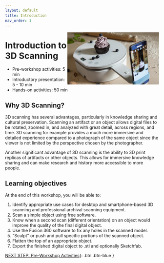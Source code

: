 ```yaml
---
layout: default
title: Introduction 
nav_order: 1
---
```


<img src="images/basics/turn.png" style="float:right;width:300px;" alt="cellphone scanning with a turntable">

# Introduction to 3D Scanning

- Pre-workshop activities: 5 min 
- Introductory presentation: 5 - 10 min
- Hands-on activities: 50 min

## Why 3D Scanning?

3D scanning has several advantages, particularly in knowledge sharing and cultural preservation. Scanning an artifact or an object allows digital files to be rotated, zoomed in, and analyzed with great detail, across regions, and time. 3D scanning for example provides a much more immersive and detailed experience compared to a photograph of the same object since the viewer is not limited by the perspective chosen by the photographer. 

Another significant advantage of 3D scanning is the ability to 3D print replicas of artifacts or other objects. This allows for immersive knowledge sharing and can make research and history more accessible to more people. 

## Learning objectives

At the end of this workshop, you will be able to:

1.  Identify appropriate use cases for desktop and smartphone-based 3D scanning and professional archival scanning equipment.
2.  Scan a simple object using free software.
3.  Know when a second scan (different orientation) on an object would improve the quality of the final digital object.
4.  Use the Fusion 360 software to fix any holes in the scanned model.
5.  "Sculpt" or push and pull specific portions of the scanned object.
6.  Flatten the top of an appropriate object.
7.  Export the finished digital object to .stl and optionally Sketchfab.
 
[NEXT STEP: Pre-Workshop Activities](pre-workshop.html){: .btn .btn-blue }
